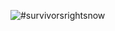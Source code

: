 ![#survivorsrightsnow](https://fbcdn-sphotos-b-a.akamaihd.net/hphotos-ak-xpt1/t31.0-8/11121768_463865187123539_242543147176717067_o.jpg)
